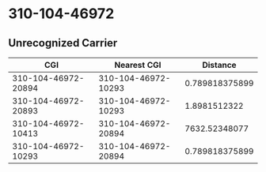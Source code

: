 # 310-104-46972
## Unrecognized Carrier


| CGI | Nearest CGI | Distance |
|-----|-------------|----------|
| 310-104-46972-20894 | 310-104-46972-10293 | 0.789818375899 |
| 310-104-46972-20893 | 310-104-46972-10293 | 1.8981512322 |
| 310-104-46972-10413 | 310-104-46972-20894 | 7632.52348077 |
| 310-104-46972-10293 | 310-104-46972-20894 | 0.789818375899 |
